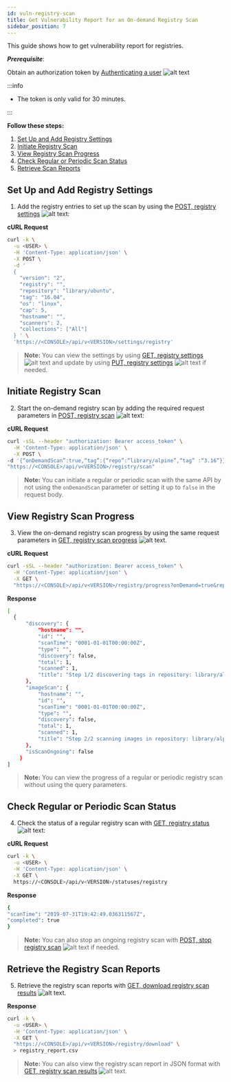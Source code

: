 ```yaml
---
id: vuln-registry-scan
title: Get Vulnerability Report for an On-demand Registry Scan
sidebar_position: 7
---
```


This guide shows how to get vulnerability report for registries.

***Prerequisite***:

Obtain an authorization token by [Authenticating a user](/prisma-cloud/api/cwpp/post-authenticate/) ![alt text](/icons/api-icon-pan-dev.svg)

:::info

- The token is only valid for 30 minutes.

:::

**Follow these steps:**
1. [Set Up and Add Registry Settings](#set-up-and-add-registry-settings)
2. [Initiate Registry Scan](#initiate-registry-scan)
3. [View Registry Scan Progress](#view-registry-scan-progress)
4. [Check Regular or Periodic Scan Status](#check-regular-or-periodic-scan-status)
5. [Retrieve Scan Reports](#retrieve-the-registry-scan-reports)

## Set Up and Add Registry Settings

1. Add the registry entries to set up the scan by using the [POST, registry settings](/prisma-cloud/api/cwpp/post-settings-registry/) ![alt text](/icons/api-icon-pan-dev.svg):

**cURL Request**
  ```bash
  curl -k \
    -u <USER> \
    -H 'Content-Type: application/json' \
    -X POST \
    -d '
    {
      "version": "2",
      "registry": "",
      "repository": "library/ubuntu",
      "tag": "16.04",
      "os": "linux",
      "cap": 5,
      "hostname": "",
      "scanners": 2,
      "collections": ["All"]
    } ' \
    'https://<CONSOLE>/api/v<VERSION>/settings/registry'
  ```

> **Note:** You can view the settings by using [GET, registry settings](/prisma-cloud/api/cwpp/get-settings-registry/) ![alt text](/icons/api-icon-pan-dev.svg) and update by using [PUT, registry settings](prisma-cloud/api/cwpp/put-settings-registry/) ![alt text](/icons/api-icon-pan-dev.svg) if needed.

## Initiate Registry Scan

2. Start the on-demand registry scan by adding the required request parameters in [POST, registry scan](/prisma-cloud/api/cwpp/post-registry-scan/) ![alt text](/icons/api-icon-pan-dev.svg):

**cURL Request**
  ```bash
  curl -sSL --header "authorization: Bearer access_token" \
    -H 'Content-Type: application/json' \
    -X POST \
  -d '{“onDemandScan”:true,“tag”:{“repo”:“library/alpine”,“tag” :“3.16”}}' \
  "https://<CONSOLE>/api/v<VERSION>/registry/scan"
  ```
> **Note:** You can initiate a regular or periodic scan with the same API by not using the `onDemandScan` parameter or setting it up to `false` in the request body. 


## View Registry Scan Progress

3. View the on-demand registry scan progress by using the same request parameters in [GET, registry scan progress](/prisma-cloud/api/cwpp/get-registry-progress/) ![alt text](/icons/api-icon-pan-dev.svg).

**cURL Request**
  ```bash
  curl -sSL --header "authorization: Bearer access_token" \
    -H 'Content-Type: application/json' \
    -X GET \
    "https://<CONSOLE>/api/v<VERSION>/registry/progress?onDemand=true&repo=library/alpine&tag=3.16"
  ```

**Response**
  ```bash
  [
    {
        "discovery": {
            "hostname": "",
            "id": "",
            "scanTime": "0001-01-01T00:00:00Z",
            "type": "",
            "discovery": false,
            "total": 1,
            "scanned": 1,
            "title": "Step 1/2 discovering tags in repository: library/alpine, tag: 3.16"
        },
        "imageScan": {
            "hostname": "",
            "id": "",
            "scanTime": "0001-01-01T00:00:00Z",
            "type": "",
            "discovery": false,
            "total": 1,
            "scanned": 1,
            "title": "Step 2/2 scanning images in repository: library/alpine, tag: 3.16"
        },
        "isScanOngoing": false
      }
  ]
  ```
> **Note:** You can view the progress of a regular or periodic registry scan without using the query parameters.

## Check Regular or Periodic Scan Status  

4. Check the status of a regular registry scan with [GET, registry status](/prisma-cloud/api/cwpp/get-statuses-registry/) ![alt text](/icons/api-icon-pan-dev.svg):

**cURL Request**
  ```bash
  curl -k \
    -u <USER> \
    -H 'Content-Type: application/json' \
    -X GET \
    https://<CONSOLE>/api/v<VERSION>/statuses/registry
  ```

**Response**
  ```bash
  {
  "scanTime": "2019-07-31T19:42:49.036311567Z",
  "completed": true
  }
  ```

> **Note:** You can also stop an ongoing registry scan with [POST, stop registry scan](/prisma-cloud/api/cwpp/post-registry-stop/) ![alt text](/icons/api-icon-pan-dev.svg) if needed.


## Retrieve the Registry Scan Reports

5. Retrieve the registry scan reports with [GET, download registry scan results](/prisma-cloud/api/cwpp/get-registry-download/) ![alt text](/icons/api-icon-pan-dev.svg).

**Response**
  ```bash
  curl -k \
    -u <USER> \
    -H 'Content-Type: application/json' \
    -X GET \
    "https://<CONSOLE>/api/v<VERSION>/registry/download" \
    > registry_report.csv
  ```

> **Note:** You can also view the registry scan report in JSON format with [GET, registry scan results](/prisma-cloud/api/cwpp/get-registry/) ![alt text](/icons/api-icon-pan-dev.svg).
